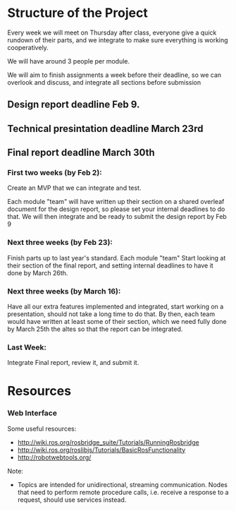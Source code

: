 # Structure of the Project

Every week we will meet on Thursday after class, everyone give a quick rundown of their parts, and we integrate to make sure everything is working cooperatively.

We will have around 3 people per module. 

We will aim to finish assignments a week before their deadline, so we can overlook and discuss, and integrate all sections before submission

## Design report deadline Feb 9.

## Technical presintation deadline March 23rd

## Final report deadline March 30th


### First two weeks (by Feb 2):

Create an MVP that we can integrate and test. 

Each module "team" will have written up their section on a shared overleaf document for the design report, so please set your internal deadlines to do that. We will then integrate and be ready to submit the design report by Feb 9

### Next three weeks (by Feb 23):

Finish parts up to last year's standard. Each module "team" Start looking at their section of the final report, and setting internal deadlines to have it done by March 26th.

### Next three weeks (by March 16):

Have all our extra features implemented and integrated, start working on a presentation, should not take a long time to do that. By then, each team would have written at least some of their section, which we need fully done by March 25th the altes so that the report can be integrated.

### Last Week:

Integrate Final report, review it, and submit it.

# Resources

### Web Interface

Some useful resources:
* http://wiki.ros.org/rosbridge_suite/Tutorials/RunningRosbridge
* http://wiki.ros.org/roslibjs/Tutorials/BasicRosFunctionality
* http://robotwebtools.org/

Note:
* Topics are intended for unidirectional, streaming communication. Nodes that need to perform remote procedure calls, i.e. receive a response to a request, should use services instead.




